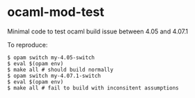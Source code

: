 # ocaml-mod-test
Minimal code to test ocaml build issue between 4.05 and 4.07.1

To reproduce:
```
$ opam switch my-4.05-switch
$ eval $(opam env)
$ make all # should build normally
$ opam switch my-4.07.1-switch
$ eval $(opam env)
$ make all # fail to build with inconsitent assumptions
```
